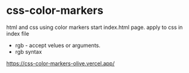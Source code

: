 # css-color-markers
html and css using color markers
start index.html page.
apply to css in index file 
* rgb - accept velues or arguments.
* rgb syntax 


https://css-color-markers-olive.vercel.app/
